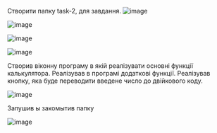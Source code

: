 Створити папку task-2, для завдання.
![image](https://user-images.githubusercontent.com/85605310/122813558-c0d83e00-d2db-11eb-8a6a-7ff574a4794f.png)

![image](https://user-images.githubusercontent.com/85605310/122813573-c5045b80-d2db-11eb-8c04-6d98c5f1e9bb.png)

![image](https://user-images.githubusercontent.com/85605310/122813613-ccc40000-d2db-11eb-8aa0-f708190fc990.png)

![image](https://user-images.githubusercontent.com/85605310/122813625-d0578700-d2db-11eb-8dda-a9b5ff5519f7.png)

Створив віконну програму в якій реалізувати основні функції
калькулятора. Реалізував в програмі додаткові функції. Реалізував кнопку, яка буде переводити введене число до двійкового
коду.

![image](https://user-images.githubusercontent.com/85605310/122814086-68ee0700-d2dc-11eb-9f8b-b769ee150ad3.png)

Запушив ы закомытив папку

![image](https://user-images.githubusercontent.com/85605310/122814240-963ab500-d2dc-11eb-82a9-6c485a00675a.png)
